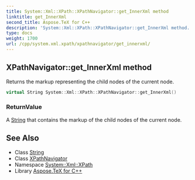 ```yaml
---
title: System::Xml::XPath::XPathNavigator::get_InnerXml method
linktitle: get_InnerXml
second_title: Aspose.TeX for C++
description: 'System::Xml::XPath::XPathNavigator::get_InnerXml method. Returns the markup representing the child nodes of the current node in C++.'
type: docs
weight: 1700
url: /cpp/system.xml.xpath/xpathnavigator/get_innerxml/
---
```

## XPathNavigator::get_InnerXml method


Returns the markup representing the child nodes of the current node.

```cpp
virtual String System::Xml::XPath::XPathNavigator::get_InnerXml()
```


### ReturnValue

A [String](../../../system/string/) that contains the markup of the child nodes of the current node.

## See Also

* Class [String](../../../system/string/)
* Class [XPathNavigator](../)
* Namespace [System::Xml::XPath](../../)
* Library [Aspose.TeX for C++](../../../)
